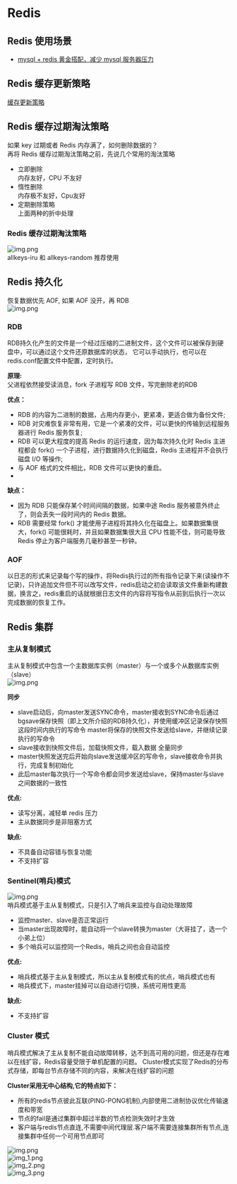 # Redis

## Redis 使用场景
- [mysql + redis 黄金搭配，减少 mysql 服务器压力](https://github.com/xichuang-chen/encyclopaedia/blob/main/doc/Architecture/%E4%BB%8E0%E5%BC%80%E5%A7%8B%E5%AD%A6%E6%9E%B6%E6%9E%84/%E9%AB%98%E6%80%A7%E8%83%BD%E7%BC%93%E5%AD%98%E6%9E%B6%E6%9E%84.md#%E4%BB%80%E4%B9%88%E6%83%85%E5%86%B5%E4%B8%8B%E9%9C%80%E8%A6%81%E4%BD%BF%E7%94%A8%E7%BC%93%E5%AD%98)
## Redis 缓存更新策略
[缓存更新策略](https://github.com/xichuang-chen/encyclopaedia/blob/main/doc/Architecture/%E4%BB%8E0%E5%BC%80%E5%A7%8B%E5%AD%A6%E6%9E%B6%E6%9E%84/%E9%AB%98%E6%80%A7%E8%83%BD%E7%BC%93%E5%AD%98%E6%9E%B6%E6%9E%84.md#%E7%BC%93%E5%AD%98%E7%AD%96%E7%95%A5)

## Redis 缓存过期淘汰策略
如果 key 过期或者 Redis 内存满了，如何删除数据的？  
再将 Redis 缓存过期淘汰策略之前，先说几个常用的淘汰策略
- 立即删除  
  内存友好，CPU 不友好
- 惰性删除  
  内存极不友好，Cpu友好
- 定期删除策略  
上面两种的折中处理

### Redis 缓存过期淘汰策略
![img.png](assets/img5.png)  
allkeys-iru 和 allkeys-random 推荐使用

## Redis 持久化
恢复数据优先 AOF, 如果 AOF 没开，再 RDB  
![img.png](assets/img6.png)
### RDB
RDB持久化产生的文件是一个经过压缩的二进制文件，这个文件可以被保存到硬盘中，可以通过这个文件还原数据库的状态，
它可以手动执行，也可以在redis.conf配置文件中配置，定时执行。  

**原理:**  
父进程依然接受读消息，fork 子进程写 RDB 文件，写完删除老的RDB

**优点：**
- RDB 的内容为二进制的数据，占用内存更小，更紧凑，更适合做为备份文件;
- RDB 对灾难恢复非常有用，它是一个紧凑的文件，可以更快的传输到远程服务器进行 Redis 服务恢复;
- RDB 可以更大程度的提高 Redis 的运行速度，因为每次持久化时 Redis 主进程都会 fork() 一个子进程，进行数据持久化到磁盘，Redis 主进程并不会执行磁盘 I/O 等操作;
- 与 AOF 格式的文件相比，RDB 文件可以更快的重启。
- 
**缺点：**
- 因为 RDB 只能保存某个时间间隔的数据，如果中途 Redis 服务被意外终止了，则会丢失一段时间内的 Redis 数据。
- RDB 需要经常 fork() 才能使用子进程将其持久化在磁盘上。如果数据集很大，fork() 可能很耗时，并且如果数据集很大且 CPU 性能不佳，则可能导致 Redis 停止为客户端服务几毫秒甚至一秒钟。
### AOF
以日志的形式来记录每个写的操作，将Redis执行过的所有指令记录下来(读操作不记录)，只许追加文件但不可以改写文件，redis启动之初会读取该文件重新构建数据，换言之，redis重启的话就根据日志文件的内容将写指令从前到后执行一次以完成数据的恢复工作。


## Redis 集群

### 主从复制模式
主从复制模式中包含一个主数据库实例（master）与一个或多个从数据库实例（slave）  
![img.png](assets/img7.png)  

**同步**  
- slave启动后，向master发送SYNC命令，master接收到SYNC命令后通过bgsave保存快照（即上文所介绍的RDB持久化），并使用缓冲区记录保存快照这段时间内执行的写命令
master将保存的快照文件发送给slave，并继续记录执行的写命令
- slave接收到快照文件后，加载快照文件，载入数据                  全量同步
- master快照发送完后开始向slave发送缓冲区的写命令，slave接收命令并执行，完成复制初始化
- 此后master每次执行一个写命令都会同步发送给slave，保持master与slave之间数据的一致性

**优点:**  
- 读写分离，减轻单 redis 压力
- 主从数据同步是非阻塞方式  

**缺点:**  
- 不具备自动容错与恢复功能  
- 不支持扩容

### Sentinel(哨兵)模式
![img.png](assets/img8.png)  
哨兵模式基于主从复制模式，只是引入了哨兵来监控与自动处理故障  

- 监控master、slave是否正常运行
- 当master出现故障时，能自动将一个slave转换为master（大哥挂了，选一个小弟上位）
- 多个哨兵可以监控同一个Redis，哨兵之间也会自动监控

**优点:**  
- 哨兵模式基于主从复制模式，所以主从复制模式有的优点，哨兵模式也有  
- 哨兵模式下，master挂掉可以自动进行切换，系统可用性更高

**缺点:**
- 不支持扩容


### Cluster 模式
哨兵模式解决了主从复制不能自动故障转移，达不到高可用的问题，但还是存在难以在线扩容，Redis容量受限于单机配置的问题。
Cluster模式实现了Redis的分布式存储，即每台节点存储不同的内容，来解决在线扩容的问题  

**Cluster采用无中心结构,它的特点如下：**
- 所有的redis节点彼此互联(PING-PONG机制),内部使用二进制协议优化传输速度和带宽
- 节点的fail是通过集群中超过半数的节点检测失效时才生效
- 客户端与redis节点直连,不需要中间代理层.客户端不需要连接集群所有节点,连接集群中任何一个可用节点即可

![img.png](img.png)  
![img_1.png](img_1.png)  
![img_2.png](img_2.png)  
![img_3.png](img_3.png)
